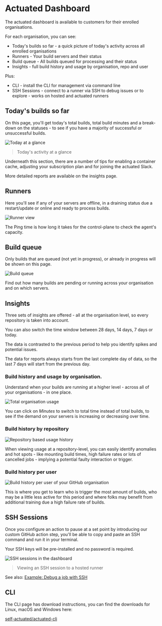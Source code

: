 # Actuated Dashboard

The actuated dashboard is available to customers for their enrolled organisations.

For each organisation, you can see:

* Today's builds so far - a quick picture of today's activity across all enrolled organisations
* Runners - Your build servers and their status
* Build queue - All builds queued for processing and their status
* Insights - full build history and usage by organisation, repo and user

Plus:

* CLI - install the CLI for management via command line
* SSH Sessions - connect to a runner via SSH to debug issues or to explore - works on hosted and actuated runners

## Today's builds so far

On this page, you'll get today's total builds, total build minutes and a break-down on the statuses - to see if you have a majority of successful or unsuccessful builds.

![Today at a glance](/images/today-glance.png)
> Today's activity at a glance

Underneath this section, there are a number of tips for enabling a container cache, adjusting your subscription plan and for joining the actuated Slack.

More detailed reports are available on the insights page.

## Runners

Here you'll see if any of your servers are offline, in a draining status due a restart/update or online and ready to process builds.

![Runner view](/images/dashboard/runners.png)

The Ping time is how long it takes for the control-plane to check the agent's capacity.

## Build queue

Only builds that are queued (not yet in progress), or already in progress will be shown on this page.

![Build queue](/images/dashboard/build-queue.png)

Find out how many builds are pending or running across your organisation and on which servers.

## Insights

Three sets of insights are offered - all at the organisation level, so every repository is taken into account.

You can also switch the time window between 28 days, 14 days, 7 days or today.

The data is contrasted to the previous period to help you identify spikes and potential issues.

The data for reports always starts from the last complete day of data, so the last 7 days will start from the previous day.

### Build history and usage by organisation.

Understand when your builds are running at a higher level - across all of your organisations - in one place.

![Total organisation usage](/images/dashboard/org-usage.png)

You can click on *Minutes* to switch to total time instead of total builds, to see if the demand on your servers is increasing or decreasing over time.

### Build history by repository

![Repository based usage history](/images/dashboard/repo-usage.png)

When viewing usage at a repository-level, you can easily identify anomalies and hot spots - like mounting build times, high failure rates or lots of cancelled jobs - implying a potential faulty interaction or trigger.

### Build history per user

![Build history per user of your GitHub organisation](/images/dashboard/user-usage.png)

This is where you get to learn who is trigger the most amount of builds, who may be a little less active for this period and where folks may benefit from additional training due a high failure rate of builds.

## SSH Sessions

Once you configure an action to pause at a set point by introducing our custom GitHub action step, you'll be able to copy and paste an SSH command and run it in your terminal.

Your SSH keys will be pre-installed and no password is required.

![SSH sessions in the dashboard](/images/ssh-sessions.jpg)
> Viewing an SSH session to a hosted runner

See also: [Example: Debug a job with SSH](/tasks/debug-ssh/)

## CLI

The CLI page has download instructions, you can find the downloads for Linux, macOS and Windows here:

[self-actuated/actuated-cli](https://github.com/self-actuated/actuated-cli)
